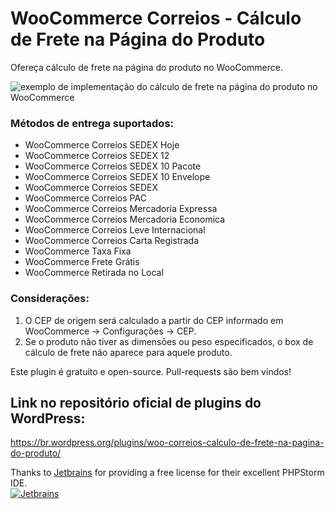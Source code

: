 # WooCommerce Correios - Cálculo de Frete na Página do Produto

Ofereça cálculo de frete na página do produto no WooCommerce.

![exemplo de implementação do cálculo de frete na página do produto no WooCommerce](https://www.lucasbustamante.com.br/uploads/u/2018/03/dia-15_16h46m15s_chrome.jpg)

### Métodos de entrega suportados:
- WooCommerce Correios SEDEX Hoje
- WooCommerce Correios SEDEX 12
- WooCommerce Correios SEDEX 10 Pacote
- WooCommerce Correios SEDEX 10 Envelope
- WooCommerce Correios SEDEX
- WooCommerce Correios PAC
- WooCommerce Correios Mercadoria Expressa
- WooCommerce Correios Mercadoria Economica
- WooCommerce Correios Leve Internacional
- WooCommerce Correios Carta Registrada
- WooCommerce Taxa Fixa
- WooCommerce Frete Grátis
- WooCommerce Retirada no Local

### Considerações:
1. O CEP de origem será calculado a partir do CEP informado em WooCommerce -> Configurações -> CEP.
3. Se o produto não tiver as dimensões ou peso especificados, o box de cálculo de frete não aparece para aquele produto.

Este plugin é gratuito e open-source. Pull-requests são bem vindos!

## Link no repositório oficial de plugins do WordPress:
https://br.wordpress.org/plugins/woo-correios-calculo-de-frete-na-pagina-do-produto/

Thanks to [Jetbrains](https://www.jetbrains.com) for providing a free license for their excellent PHPStorm IDE.  
<a href="https://www.jetbrains.com">
  <img src="https://upload.wikimedia.org/wikipedia/commons/1/1a/JetBrains_Logo_2016.svg" alt="Jetbrains">
</a>
